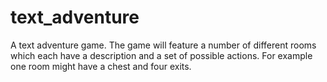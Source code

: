 # text_adventure
A text adventure game. 
The game will feature a number of different rooms which each have a description and a set of possible actions. For example one room might have a chest and four exits. 
